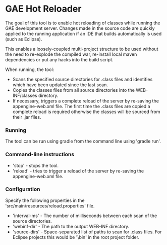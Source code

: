 # GAE Hot Reloader

The goal of this tool is to enable hot reloading of classes while running the GAE development server. Changes made in the source code are quickly applied to the running application if an IDE that builds automatically is used (such as Eclipse).

This enables a loosely-coupled multi-project structure to be used without the need to re-explode the compiled war, re-install local maven dependencies or put any hacks into the build script.

When running, the tool:
* Scans the specified source directories for .class files and identifies which have been updated since the last scan.
* Copies the classes files from all source directories into the WEB-INF/classes directory.
* If necessary, triggers a complete reload of the server by re-saving the appengine-web.xml file. The first time the .class files are copied a complete reload is required otherwise the classes will be sourced from their .jar files.

### Running
The tool can be run using gradle from the command line using 'gradle run'.

### Command-line instructions
* 'stop' - stops the tool.
* 'reload' - tries to trigger a reload of the server by re-saving the appengine-web.xml file.

### Configuration
Specify the following properties in the 'src/main/resources/reload.properties' file.
* 'interval-ms' - The number of milliseconds between each scan of the source directories.
* 'webinf-dir' - The path to the output WEB-INF directory.
* 'source-dirs' - Space-separated list of paths to scan for .class files. For Eclipse projects this would be '\bin' in the root project folder.
